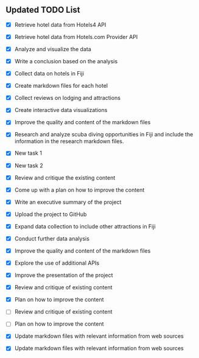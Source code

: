 
## Updated TODO List

- [x] Retrieve hotel data from Hotels4 API
- [x] Retrieve hotel data from Hotels.com Provider API
- [x] Analyze and visualize the data
- [x] Write a conclusion based on the analysis
- [x] Collect data on hotels in Fiji
- [x] Create markdown files for each hotel
- [x] Collect reviews on lodging and attractions
- [x] Create interactive data visualizations
- [x] Improve the quality and content of the markdown files
- [x] Research and analyze scuba diving opportunities in Fiji and include the information in the research markdown files.
- [x] New task 1
- [x] New task 2
- [x] Review and critique the existing content
- [x] Come up with a plan on how to improve the content
- [x] Write an executive summary of the project
- [x] Upload the project to GitHub
- [x] Expand data collection to include other attractions in Fiji
- [x] Conduct further data analysis
- [x] Improve the quality and content of the markdown files
- [x] Explore the use of additional APIs
- [x] Improve the presentation of the project
- [x] Review and critique of existing content
- [x] Plan on how to improve the content


- [ ] Review and critique of existing content
- [ ] Plan on how to improve the content

- [x] Update markdown files with relevant information from web sources

- [x] Update markdown files with relevant information from web sources